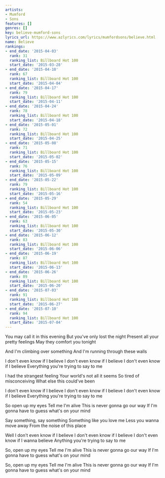 ```yaml
---
artists:
- Mumford
- Sons
features: []
genres: []
key: believe-mumford-sons
lyrics_url: https://www.azlyrics.com/lyrics/mumfordsons/believe.html
name: Believe
rankings:
- end_date: '2015-04-03'
  rank: 31
  ranking_list: Billboard Hot 100
  start_date: '2015-03-28'
- end_date: '2015-04-10'
  rank: 67
  ranking_list: Billboard Hot 100
  start_date: '2015-04-04'
- end_date: '2015-04-17'
  rank: 79
  ranking_list: Billboard Hot 100
  start_date: '2015-04-11'
- end_date: '2015-04-24'
  rank: 78
  ranking_list: Billboard Hot 100
  start_date: '2015-04-18'
- end_date: '2015-05-01'
  rank: 72
  ranking_list: Billboard Hot 100
  start_date: '2015-04-25'
- end_date: '2015-05-08'
  rank: 71
  ranking_list: Billboard Hot 100
  start_date: '2015-05-02'
- end_date: '2015-05-15'
  rank: 76
  ranking_list: Billboard Hot 100
  start_date: '2015-05-09'
- end_date: '2015-05-22'
  rank: 79
  ranking_list: Billboard Hot 100
  start_date: '2015-05-16'
- end_date: '2015-05-29'
  rank: 54
  ranking_list: Billboard Hot 100
  start_date: '2015-05-23'
- end_date: '2015-06-05'
  rank: 63
  ranking_list: Billboard Hot 100
  start_date: '2015-05-30'
- end_date: '2015-06-12'
  rank: 83
  ranking_list: Billboard Hot 100
  start_date: '2015-06-06'
- end_date: '2015-06-19'
  rank: 87
  ranking_list: Billboard Hot 100
  start_date: '2015-06-13'
- end_date: '2015-06-26'
  rank: 89
  ranking_list: Billboard Hot 100
  start_date: '2015-06-20'
- end_date: '2015-07-03'
  rank: 91
  ranking_list: Billboard Hot 100
  start_date: '2015-06-27'
- end_date: '2015-07-10'
  rank: 94
  ranking_list: Billboard Hot 100
  start_date: '2015-07-04'
---
```


You may call it in this evening
But you've only lost the night
Present all your pretty feelings
May they comfort you tonight

And I'm climbing over something
And I'm running through these walls

I don't even know if I believe
I don't even know if I believe
I don't even know if I believe
Everything you're trying to say to me

I had the strangest feeling
Your world's not all it seems
So tired of misconceiving
What else this could've been

I don't even know if I believe
I don't even know if I believe
I don't even know if I believe
Everything you're trying to say to me

So open up my eyes
Tell me I'm alive
This is never gonna go our way
If I'm gonna have to guess what's on your mind

Say something, say something
Something like you love me
Less you wanna move away
From the noise of this place

Well I don't even know if I believe
I don't even know if I believe
I don't even know if I wanna believe
Anything you're trying to say to me

So, open up my eyes
Tell me I'm alive
This is never gonna go our way
If I'm gonna have to guess what's on your mind

So, open up my eyes
Tell me I'm alive
This is never gonna go our way
If I'm gonna have to guess what's on your mind



